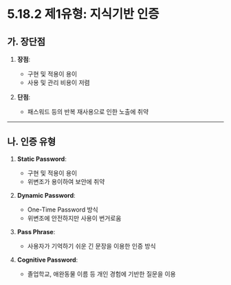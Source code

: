 # 5.18.2 제1유형: 지식기반 인증

## 가. 장단점

1. **장점**:
   - 구현 및 적용이 용이
   - 사용 및 관리 비용이 저렴

2. **단점**:
   - 패스워드 등의 반복 재사용으로 인한 노출에 취약

---

## 나. 인증 유형

1. **Static Password**:
   - 구현 및 적용이 용이
   - 위변조가 용이하여 보안에 취약

2. **Dynamic Password**:
   - One-Time Password 방식
   - 위변조에 안전하지만 사용이 번거로움

3. **Pass Phrase**:
   - 사용자가 기억하기 쉬운 긴 문장을 이용한 인증 방식

4. **Cognitive Password**:
   - 졸업학교, 애완동물 이름 등 개인 경험에 기반한 질문을 이용
